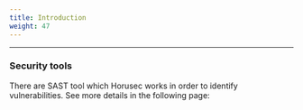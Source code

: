 ```yaml
---
title: Introduction
weight: 47
---
```


---

### Security tools

There are SAST tool which Horusec works in order to identify vulnerabilities. See more details in the following page:
